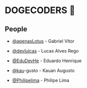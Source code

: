 # DOGECODERS 🐶

## People


- [@apenasLotus](https://www.github.com/apenasLotus) - Gabriel Vitor

- [@devlulcas](https://www.github.com/devlulcas) - Lucas Alves Rego

- [@EduDevHe](https://www.github.com/EduDevHe) - Eduardo Henrique

- [@kau](https://www.github.com/kau)-gusto - Kauan Augusto

- [@Philipelima](https://www.github.com/Philipelima) - Philipe Lima